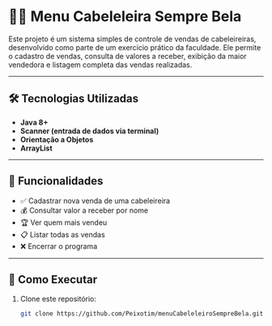 # 💇‍♀️ Menu Cabeleleira Sempre Bela

Este projeto é um sistema simples de controle de vendas de cabeleireiras, desenvolvido como parte de um exercício prático da faculdade. Ele permite o cadastro de vendas, consulta de valores a receber, exibição da maior vendedora e listagem completa das vendas realizadas.

---

## 🛠️ Tecnologias Utilizadas

- **Java 8+**
- **Scanner (entrada de dados via terminal)**
- **Orientação a Objetos**
- **ArrayList**

---

## 🎯 Funcionalidades

- ✅ Cadastrar nova venda de uma cabeleireira
- 💰 Consultar valor a receber por nome
- 🏆 Ver quem mais vendeu
- 📋 Listar todas as vendas
- ❌ Encerrar o programa

---

## 📌 Como Executar

1. Clone este repositório:

   ```bash
   git clone https://github.com/Peixotim/menuCabeleleiroSempreBela.git
